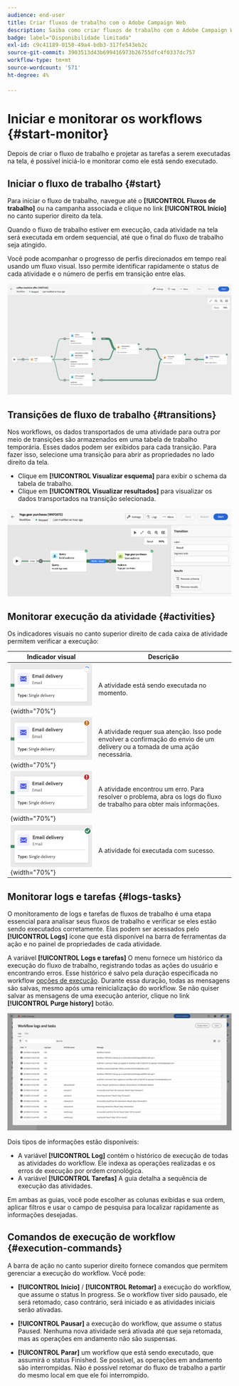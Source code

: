 ```yaml
---
audience: end-user
title: Criar fluxos de trabalho com o Adobe Campaign Web
description: Saiba como criar fluxos de trabalho com o Adobe Campaign Web
badge: label="Disponibilidade limitada"
exl-id: c9c41189-0150-49a4-bdb3-317fe543eb2c
source-git-commit: 3903513d43b699416973b26755dfc4f0337dc757
workflow-type: tm+mt
source-wordcount: '571'
ht-degree: 4%

---
```


# Iniciar e monitorar os workflows {#start-monitor}

Depois de criar o fluxo de trabalho e projetar as tarefas a serem executadas na tela, é possível iniciá-lo e monitorar como ele está sendo executado.

## Iniciar o fluxo de trabalho {#start}

Para iniciar o fluxo de trabalho, navegue até o **[!UICONTROL Fluxos de trabalho]** ou na campanha associada e clique no link **[!UICONTROL Início]** no canto superior direito da tela.

Quando o fluxo de trabalho estiver em execução, cada atividade na tela será executada em ordem sequencial, até que o final do fluxo de trabalho seja atingido.

Você pode acompanhar o progresso de perfis direcionados em tempo real usando um fluxo visual. Isso permite identificar rapidamente o status de cada atividade e o número de perfis em transição entre elas.

![](assets/workflow-execution.png)

## Transições de fluxo de trabalho {#transitions}

Nos workflows, os dados transportados de uma atividade para outra por meio de transições são armazenados em uma tabela de trabalho temporária. Esses dados podem ser exibidos para cada transição. Para fazer isso, selecione uma transição para abrir as propriedades no lado direito da tela.

* Clique em **[!UICONTROL Visualizar esquema]** para exibir o schema da tabela de trabalho.
* Clique em **[!UICONTROL Visualizar resultados]** para visualizar os dados transportados na transição selecionada.

![](assets/transition.png)

## Monitorar execução da atividade {#activities}

Os indicadores visuais no canto superior direito de cada caixa de atividade permitem verificar a execução:

| Indicador visual | Descrição |
|-----|------------|
| ![](assets/activity-status-pending.png){width="70%"} | A atividade está sendo executada no momento. |
| ![](assets/activity-status-orange.png){width="70%"} | A atividade requer sua atenção. Isso pode envolver a confirmação do envio de um delivery ou a tomada de uma ação necessária. |
| ![](assets/activity-status-red.png){width="70%"} | A atividade encontrou um erro. Para resolver o problema, abra os logs do fluxo de trabalho para obter mais informações. |
| ![](assets/activity-status-green.png){width="70%"} | A atividade foi executada com sucesso. |

## Monitorar logs e tarefas {#logs-tasks}

O monitoramento de logs e tarefas de fluxos de trabalho é uma etapa essencial para analisar seus fluxos de trabalho e verificar se eles estão sendo executados corretamente. Elas podem ser acessados pelo **[!UICONTROL Logs]** ícone que está disponível na barra de ferramentas da ação e no painel de propriedades de cada atividade.

A variável **[!UICONTROL Logs e tarefas]** O menu fornece um histórico da execução do fluxo de trabalho, registrando todas as ações do usuário e encontrando erros. Esse histórico é salvo pela duração especificada no workflow [opções de execução](workflow-settings.md). Durante essa duração, todas as mensagens são salvas, mesmo após uma reinicialização do workflow. Se não quiser salvar as mensagens de uma execução anterior, clique no link **[!UICONTROL Purge history]** botão.

![](assets/workflow-logs.png)

Dois tipos de informações estão disponíveis:

* A variável **[!UICONTROL Log]** contém o histórico de execução de todas as atividades do workflow. Ele indexa as operações realizadas e os erros de execução por ordem cronológica.
* A variável **[!UICONTROL Tarefas]** A guia detalha a sequência de execução das atividades.

Em ambas as guias, você pode escolher as colunas exibidas e sua ordem, aplicar filtros e usar o campo de pesquisa para localizar rapidamente as informações desejadas.

## Comandos de execução de workflow {#execution-commands}

A barra de ação no canto superior direito fornece comandos que permitem gerenciar a execução do workflow. Você pode:

* **[!UICONTROL Início]** / **[!UICONTROL Retomar]** a execução do workflow, que assume o status In progress. Se o workflow tiver sido pausado, ele será retomado, caso contrário, será iniciado e as atividades iniciais serão ativadas.

* **[!UICONTROL Pausar]** a execução do workflow, que assume o status Paused. Nenhuma nova atividade será ativada até que seja retomada, mas as operações em andamento não são suspensas.

* **[!UICONTROL Parar]** um workflow que está sendo executado, que assumirá o status Finished. Se possível, as operações em andamento são interrompidas. Não é possível retomar do fluxo de trabalho a partir do mesmo local em que ele foi interrompido.
